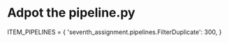 # Adpot the pipeline.py
ITEM_PIPELINES = {
    'seventh_assignment.pipelines.FilterDuplicate': 300,
}
